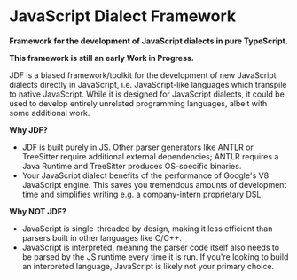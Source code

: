 # JavaScript Dialect Framework

**Framework for the development of JavaScript dialects in pure TypeScript.**

**This framework is still an early Work in Progress.**

JDF is a biased framework/toolkit for the development of new JavaScript dialects directly in JavaScript, i.e. JavaScript-like languages which transpile to native JavaScript. While it is designed for JavaScript dialects, it could be used to develop entirely unrelated programming languages, albeit with some additional work.

**Why JDF?**
- JDF is built purely in JS. Other parser generators like ANTLR or TreeSitter require additional external dependencies; ANTLR requires a Java Runtime and TreeSitter produces OS-specific binaries.
- Your JavaScript dialect benefits of the performance of Google's V8 JavaScript engine. This saves you tremendous amounts of development time and simplifies writing e.g. a company-intern proprietary DSL.

**Why NOT JDF?**
- JavaScript is single-threaded by design, making it less efficient than parsers built in other languages like C/C++.
- JavaScript is interpreted, meaning the parser code itself also needs to be parsed by the JS runtime every time it is run. If you're looking to build an interpreted language, JavaScript is likely not your primary choice.
